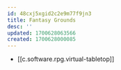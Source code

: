 ```yaml
---
id: 48cxj5xgid2c2e9m77f9jn3
title: Fantasy Grounds
desc: ''
updated: 1700628063566
created: 1700628000085
---
```


- [[c.software.rpg.virtual-tabletop]]
